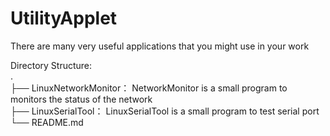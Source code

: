 # UtilityApplet
There are many very useful applications that you might use in your work

Directory Structure:  
.  
├── LinuxNetworkMonitor： NetworkMonitor is a small program to monitors the status of the network  
├── LinuxSerialTool： LinuxSerialTool is a small program to test serial port  
└── README.md  


